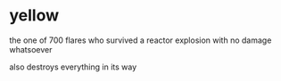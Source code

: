 # yellow
the one of 700 flares who survived a reactor explosion with no damage whatsoever

also destroys everything in its way
